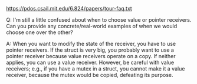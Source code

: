 https://pdos.csail.mit.edu/6.824/papers/tour-faq.txt

Q: I'm still a little confused about when to choose value or pointer
receivers. Can you provide any concrete/real-world examples of when we
would choose one over the other?

A: When you want to modify the state of the receiver, you have to use
pointer receivers.  If the struct is very big, you probably want to
use a pointer receiver because value receivers operate on a copy.  If
neither applies, you can use a value receiver.  However, be careful
with value receivers; e.g., if you have a mutex in a struct, you
cannot make it a value receiver, because the mutex would be copied,
defeating its purpose.